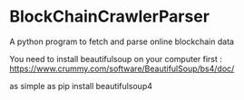 # BlockChainCrawlerParser
A python program to fetch and parse online blockchain data


You need to install beautifulsoup on your computer first : https://www.crummy.com/software/BeautifulSoup/bs4/doc/

as simple as 
pip install beautifulsoup4
